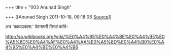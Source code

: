 +++
title = "003 Anunad Singh"

+++
[[Anunad Singh	2011-10-18, 09:18:06 [Source](https://groups.google.com/g/samskrita/c/HXiCA0uqGjo)]]



अत्र 'काव्यप्रकाश:' देवनागरी लिप्यां वर्तते-  
  
<http://sa.wikibooks.org/wiki/%E0%A4%95%E0%A4%BE%E0%A4%B5%E0%A5%8D%E0%A4%AF%E0%A4%AA%E0%A5%8D%E0%A4%B0%E0%A4%95%E0%A4%BE%E0%A4%B6>  

